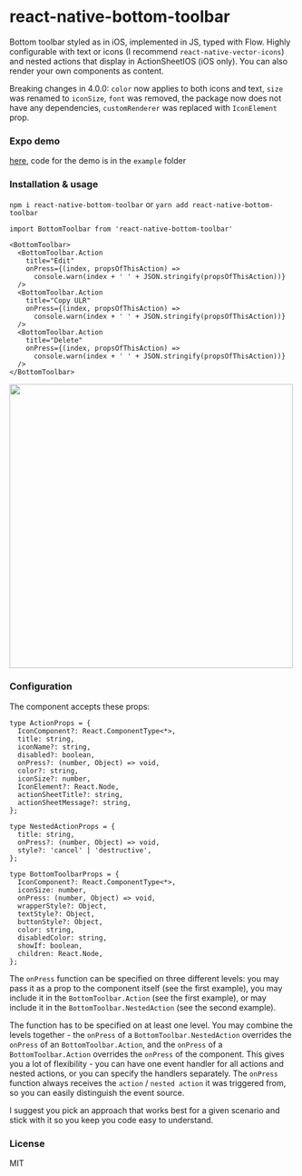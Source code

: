 # react-native-bottom-toolbar

Bottom toolbar styled as in iOS, implemented in JS, typed with Flow. Highly configurable with text or icons (I recommend `react-native-vector-icons`) and nested actions that display in ActionSheetIOS (iOS only). You can also render your own components as content.

Breaking changes in 4.0.0: `color` now applies to both icons and text, `size` was renamed to `iconSize`, `font` was removed, the package now does not have any dependencies, `customRenderer` was replaced with `IconElement` prop.


### Expo demo

[here](https://expo.io/@vonovak/bottom-toolbar-demo), code for the demo is in the `example` folder

### Installation & usage

`npm i react-native-bottom-toolbar`
or
`yarn add react-native-bottom-toolbar`

```
import BottomToolbar from 'react-native-bottom-toolbar'

<BottomToolbar>
  <BottomToolbar.Action
    title="Edit"
    onPress={(index, propsOfThisAction) =>
      console.warn(index + ' ' + JSON.stringify(propsOfThisAction))}
  />
  <BottomToolbar.Action
    title="Copy ULR"
    onPress={(index, propsOfThisAction) =>
      console.warn(index + ' ' + JSON.stringify(propsOfThisAction))}
  />
  <BottomToolbar.Action
    title="Delete"
    onPress={(index, propsOfThisAction) =>
      console.warn(index + ' ' + JSON.stringify(propsOfThisAction))}
  />
</BottomToolbar>
```

<img src="https://raw.githubusercontent.com/vonovak/react-native-bottom-toolbar/master/example/one.png" width="500" />

### Configuration

The component accepts these props:

```
type ActionProps = {
  IconComponent?: React.ComponentType<*>,
  title: string,
  iconName?: string,
  disabled?: boolean,
  onPress?: (number, Object) => void,
  color?: string,
  iconSize?: number,
  IconElement?: React.Node,
  actionSheetTitle?: string,
  actionSheetMessage?: string,
};

type NestedActionProps = {
  title: string,
  onPress?: (number, Object) => void,
  style?: 'cancel' | 'destructive',
};

type BottomToolbarProps = {
  IconComponent?: React.ComponentType<*>,
  iconSize: number,
  onPress: (number, Object) => void,
  wrapperStyle?: Object,
  textStyle?: Object,
  buttonStyle?: Object,
  color: string,
  disabledColor: string,
  showIf: boolean,
  children: React.Node,
};
```

The `onPress` function can be specified on three different levels: you may pass it as a prop to the component itself (see the first example), you may include it in the `BottomToolbar.Action` (see the first example), or may include it in the `BottomToolbar.NestedAction` (see the second example).

The function has to be specified on at least one level. You may combine the levels together - the `onPress` of a `BottomToolbar.NestedAction` overrides the `onPress` of an `BottomToolbar.Action`, and the `onPress` of a `BottomToolbar.Action` overrides the `onPress` of the component. This gives you a lot of flexibility - you can have one event handler for all actions and nested actions, or you can specify the handlers separately. The `onPress` function always receives the `action` / `nested action` it was triggered from, so you can easily distinguish the event source.

I suggest you pick an approach that works best for a given scenario and stick with it so you keep you code easy to understand.

### License

MIT
